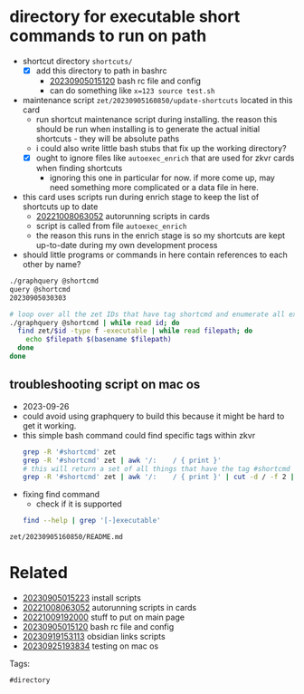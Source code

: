 # directory for executable short commands to run on path

- shortcut directory `shortcuts/`
  - [x] add this directory to path in bashrc
    - [20230905015120](/zet/20230905015120/README.md) bash rc file and config
    - can do something like `x=123 source test.sh`
- maintenance script `zet/20230905160850/update-shortcuts` located in this card
  - run shortcut maintenance script during installing. the reason this should be run when installing is to generate the actual initial shortcuts - they will be absolute paths
  - i could also write little bash stubs that fix up the working directory?
  - [x] ought to ignore files like `autoexec_enrich` that are used for zkvr cards when finding shortcuts
    - ignoring this one in particular for now. if more come up, may need something more complicated or a data file in here.
- this card uses scripts run during enrich stage to keep the list of shortcuts up to date
  - [20221008063052](/zet/20221008063052/README.md) autorunning scripts in cards
  - script is called from file `autoexec_enrich`
  - the reason this runs in the enrich stage is so my shortcuts are kept up-to-date during my own development process
- should little programs or commands in here contain references to each other by name?

```bash
./graphquery @shortcmd
query @shortcmd
20230905030303

# loop over all the zet IDs that have tag shortcmd and enumerate all executable files and filenames
./graphquery @shortcmd | while read id; do
  find zet/$id -type f -executable | while read filepath; do
    echo $filepath $(basename $filepath)
  done
done
```

## troubleshooting script on mac os
- 2023-09-26
- could avoid using graphquery to build this because it might be hard to get it working.
- this simple bash command could find specific tags within zkvr
  ```bash
  grep -R '#shortcmd' zet
  grep -R '#shortcmd' zet | awk '/:    / { print }'
  # this will return a set of all things that have the tag #shortcmd without using graphquery
  grep -R '#shortcmd' zet | awk '/:    / { print }' | cut -d / -f 2 | sort -u
  ```
- fixing find command
  - check if it is supported
  ```bash
  find --help | grep '[-]executable'
  ```

` zet/20230905160850/README.md `

# Related

- [20230905015223](/zet/20230905015223/README.md) install scripts
- [20221008063052](/zet/20221008063052/README.md) autorunning scripts in cards
- [20221009192000](/zet/20221009192000/README.md) stuff to put on main page
- [20230905015120](/zet/20230905015120/README.md) bash rc file and config
- [20230919153113](/zet/20230919153113/README.md) obsidian links scripts
- [20230925193834](/zet/20230925193834/README.md) testing on mac os

Tags:

    #directory
